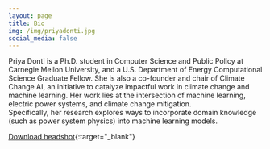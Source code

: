 ```yaml
---
layout: page
title: Bio
img: /img/priyadonti.jpg
social_media: false
---
```


Priya Donti is a Ph.D. student in Computer Science and Public Policy at Carnegie Mellon University, and a U.S. Department of Energy Computational Science Graduate Fellow. She is also a co-founder and chair of Climate Change AI, an initiative to catalyze impactful work in climate change and machine learning. Her work lies at the intersection of machine learning, electric power systems, and climate change mitigation. Specifically, her research explores ways to incorporate domain knowledge (such as power system physics) into machine learning models.

[Download headshot](/img/priyadonti.jpg){:target="_blank"}

